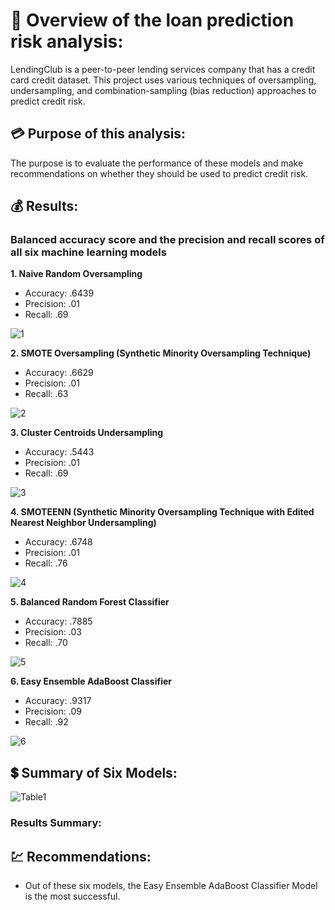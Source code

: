 # :money_with_wings: Overview of the loan prediction risk analysis:
LendingClub is a peer-to-peer lending services company that has a credit card credit dataset.  This project uses various techniques of oversampling, undersampling, and combination-sampling (bias reduction) approaches to predict credit risk.  

## :credit_card: Purpose of this analysis:
The purpose is to evaluate the performance of these models and make recommendations on whether they should be used to predict credit risk.

## :moneybag: Results:

### Balanced accuracy score and the precision and recall scores of all six machine learning models

**1. Naive Random Oversampling**
- Accuracy: .6439
- Precision: .01
- Recall: .69

![1](https://github.com/Super-Manda/Credit-Risk/blob/main/Images/1Naive_Random_Oversampling.png)



**2. SMOTE Oversampling (Synthetic Minority Oversampling Technique)**
- Accuracy: .6629
- Precision: .01
- Recall: .63

![2](https://github.com/Super-Manda/Credit-Risk/blob/main/Images/2Smote_Oversampling.png)



**3. Cluster Centroids Undersampling**
- Accuracy: .5443
- Precision: .01
- Recall: .69

![3](https://github.com/Super-Manda/Credit-Risk/blob/main/Images/3Cluster_Centroids.png)



**4. SMOTEENN (Synthetic Minority Oversampling Technique with Edited Nearest Neighbor Undersampling)**
- Accuracy: .6748
- Precision: .01
- Recall: .76

![4](https://github.com/Super-Manda/Credit-Risk/blob/main/Images/4SMOTEENN.png)



**5. Balanced Random Forest Classifier**
- Accuracy: .7885
- Precision: .03
- Recall: .70

![5](https://github.com/Super-Manda/Credit-Risk/blob/main/Images/5Balanced_Random_Forest_Classifier.png)



**6. Easy Ensemble AdaBoost Classifier**
- Accuracy: .9317
- Precision: .09
- Recall: .92

![6](https://github.com/Super-Manda/Credit-Risk/blob/main/Images/6Easy_Ensemble_AdaBoost_Classifier.png)



## :heavy_dollar_sign: Summary of Six Models:
![Table1](https://github.com/Super-Manda/Credit-Risk/blob/main/Images/Table1.png)

### Results Summary:

## :chart: Recommendations:
- Out of these six models, the Easy Ensemble AdaBoost Classifier Model is the most successful.
